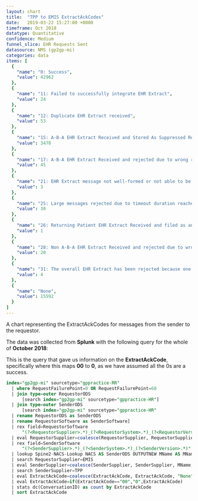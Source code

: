 ```yaml
---
layout: chart
title:  "TPP to EMIS ExtractAckCodes"
date:   2019-03-22 15:27:00 +0000
timeframe: Oct 2018
datatype: Quantitative
confidence: Medium
funnel_slice: EHR Requests Sent
datasource: NMS (gp2gp-mi)
categories: data
items: [
  {
    "name": "0: Success",
    "value": 42962
  },
  {
    "name": "11: Failed to successfully integrate EHR Extract",
    "value": 24
  },
  {
    "name": "12: Duplicate EHR Extract received",
    "value": 53
  },
  {
    "name": "15: A-B-A EHR Extract Received and Stored As Suppressed Record",
    "value": 3478
  },
  {
    "name": "17: A-B-A EHR Extract Received and rejected due to wrong record or wrong patient",
    "value": 45
  },
  {
    "name": "21: EHR Extract message not well-formed or not able to be processed",
    "value": 3
  },
  {
    "name": "25: Large messages rejected due to timeout duration reached of overall transfer",
    "value": 30
  },
  {
    "name": "26: Returning Patient EHR Extract Received and filed as an attachment",
    "value": 1
  },
  {
    "name": "28: Non A-B-A EHR Extract Received and rejected due to wrong record or wrong patient",
    "value": 20
  },
  {
    "name": "31: The overall EHR Extract has been rejected because one or more attachments via Large Messages were not received",
    "value": 4
  },
  {
    "name": "None",
    "value": 15592
  }
]
---
```

A chart representing the ExtractAckCodes for messages from the sender to the requestor.

The data was collected from **Splunk** with the following query for the whole of **October 2018**:

This is the query that gave us information on the **ExtractAckCode**, specifically where this maps **00** to **0**, as we have assumed all the 0s are a success.
```sql
index="gp2gp-mi" sourcetype="gppractice-RR"     
  | where RequestFailurePoint=0 OR RequestFailurePoint=60      
  | join type=outer RequestorODS
      [search index="gp2gp-mi" sourcetype="gppractice-HR"]      
  | join type=outer SenderODS          
      [search index="gp2gp-mi" sourcetype="gppractice-HR"            
  | rename RequestorODS as SenderODS            
  | rename RequestorSoftware as SenderSoftware]     
  | rex field=RequestorSoftware        
      "(?<RequestorSupplier>.*)_(?<RequestorSystem>.*)_(?<RequestorVersion>.*)"     
  | eval RequestorSupplier=coalesce(RequestorSupplier, RequestorSupplier, "Unknown")     
  | rex field=SenderSoftware        
      "(?<SenderSupplier>.*)_(?<SenderSystem>.*)_(?<SenderVersion>.*)"     
  | lookup Spine2-NACS-Lookup NACS AS SenderODS OUTPUTNEW MName AS MName     
  | search RequestorSupplier=EMIS 
  | eval SenderSupplier=coalesce(SenderSupplier, SenderSupplier, MName, MName, "Unknown")     
  | search SenderSupplier=TPP 
  | eval ExtractAckCode=coalesce(ExtractAckCode, ExtractAckCode, "None")
  | eval ExtractAckCode=if(ExtractAckCode=="00","0",ExtractAckCode)
  | stats dc(ConversationID) as count by ExtractAckCode 
  | sort ExtractAckCode
```
